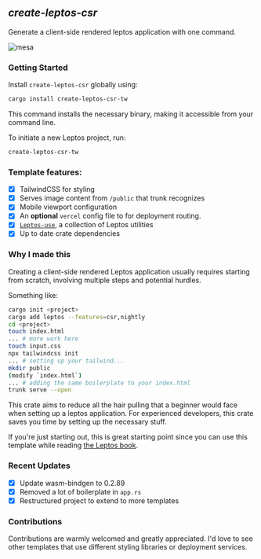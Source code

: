 ## *create-leptos-csr*
Generate a client-side rendered leptos application with one command.

![mesa](https://github.com/friendlymatthew/create-leptos-csr/assets/38759997/39c3c457-abd8-467b-a3b1-07aff61fd0ea)


### Getting Started
Install `create-leptos-csr` globally using:
```bash
cargo install create-leptos-csr-tw
```

This command installs the necessary binary, making it accessible from your command line. 

To initiate a new Leptos project, run:
```bash
create-leptos-csr-tw
```

### Template features:

- [x] TailwindCSS for styling
- [x] Serves image content from `/public` that trunk recognizes
- [x] Mobile viewport configuration 
- [x] An **optional** `vercel` config file to for deployment routing.
- [x] [`Leptos-use`](https://github.com/Synphonyte/leptos-use), a collection of Leptos utilities
- [x] Up to date crate dependencies

### Why I made this
Creating a client-side rendered Leptos application usually requires starting from scratch, involving multiple steps and potential hurdles.

Something like:
```bash
cargo init <project>
cargo add leptos --features=csr,nightly
cd <project>
touch index.html
... # more work here
touch input.css
npx tailwindcss init
... # setting up your tailwind...
mkdir public
(modify `index.html`)
... # adding the same boilerplate to your index.html
trunk serve --open
```

This crate aims to reduce all the hair pulling that a beginner would face when setting up a leptos application. For experienced developers, this crate saves you time by setting up the necessary stuff. 

If you're just starting out, this is great starting point since you can use this template while reading [the Leptos book](https://book.leptos.dev/).


### Recent Updates
- [x] Update wasm-bindgen to 0.2.89
- [x] Removed a lot of boilerplate in `app.rs`
- [x] Restructured project to extend to more templates

### Contributions
Contributions are warmly welcomed and greatly appreciated. I'd love to see other templates that use different styling libraries or deployment services.
